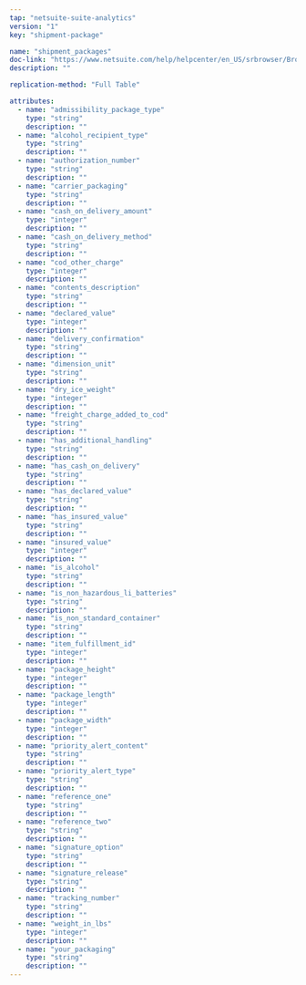 ```yaml
---
tap: "netsuite-suite-analytics"
version: "1"
key: "shipment-package"

name: "shipment_packages"
doc-link: "https://www.netsuite.com/help/helpcenter/en_US/srbrowser/Browser2020_1/odbc/record/shipment_packages.html"
description: ""

replication-method: "Full Table"

attributes:
  - name: "admissibility_package_type"
    type: "string"
    description: ""
  - name: "alcohol_recipient_type"
    type: "string"
    description: ""
  - name: "authorization_number"
    type: "string"
    description: ""
  - name: "carrier_packaging"
    type: "string"
    description: ""
  - name: "cash_on_delivery_amount"
    type: "integer"
    description: ""
  - name: "cash_on_delivery_method"
    type: "string"
    description: ""
  - name: "cod_other_charge"
    type: "integer"
    description: ""
  - name: "contents_description"
    type: "string"
    description: ""
  - name: "declared_value"
    type: "integer"
    description: ""
  - name: "delivery_confirmation"
    type: "string"
    description: ""
  - name: "dimension_unit"
    type: "string"
    description: ""
  - name: "dry_ice_weight"
    type: "integer"
    description: ""
  - name: "freight_charge_added_to_cod"
    type: "string"
    description: ""
  - name: "has_additional_handling"
    type: "string"
    description: ""
  - name: "has_cash_on_delivery"
    type: "string"
    description: ""
  - name: "has_declared_value"
    type: "string"
    description: ""
  - name: "has_insured_value"
    type: "string"
    description: ""
  - name: "insured_value"
    type: "integer"
    description: ""
  - name: "is_alcohol"
    type: "string"
    description: ""
  - name: "is_non_hazardous_li_batteries"
    type: "string"
    description: ""
  - name: "is_non_standard_container"
    type: "string"
    description: ""
  - name: "item_fulfillment_id"
    type: "integer"
    description: ""
  - name: "package_height"
    type: "integer"
    description: ""
  - name: "package_length"
    type: "integer"
    description: ""
  - name: "package_width"
    type: "integer"
    description: ""
  - name: "priority_alert_content"
    type: "string"
    description: ""
  - name: "priority_alert_type"
    type: "string"
    description: ""
  - name: "reference_one"
    type: "string"
    description: ""
  - name: "reference_two"
    type: "string"
    description: ""
  - name: "signature_option"
    type: "string"
    description: ""
  - name: "signature_release"
    type: "string"
    description: ""
  - name: "tracking_number"
    type: "string"
    description: ""
  - name: "weight_in_lbs"
    type: "integer"
    description: ""
  - name: "your_packaging"
    type: "string"
    description: ""
---
```

